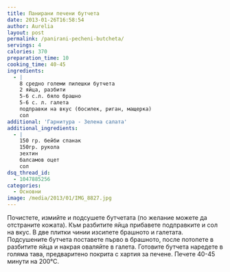 ```yaml
---
title: Панирани печени бутчета
date: 2013-01-26T16:58:54
author: Aurelia
layout: post
permalink: /panirani-pecheni-butcheta/
servings: 4
calories: 370
preparation_time: 10
cooking_time: 40-45
ingredients:
  - |
    8 средно големи пилешки бутчета
    2 яйца, разбити
    5-6 с.л. бяло брашно
    5-6 с. л. галета
    подправки на вкус (босилек, риган, мащерка)
    сол
additional: 'Гарнитура - Зелена салата'
additional_ingredients:
  - |
    150 гр. бейби спанак
    150гр. рукола
    зехтин
    балсамов оцет
    сол
dsq_thread_id:
  - 1047885256
categories:
  - Основни
image: /media/2013/01/IMG_8827.jpg
---
```

Почистете, измийте и подсушете бутчетата (по желание можете да отстраните кожата). Към разбитите яйца прибавете подправките и сол на вкус. В две плитки чинии изсипете брашното и галетата. Подсушените бутчета поставете първо в брашното, после потопете в разбитите яйца и накрая оваляйте в галета. Готовите бутчета наредете в голяма тава, предваритено покрита с хартия за печене. Печете 40-45 минути на 200°С.